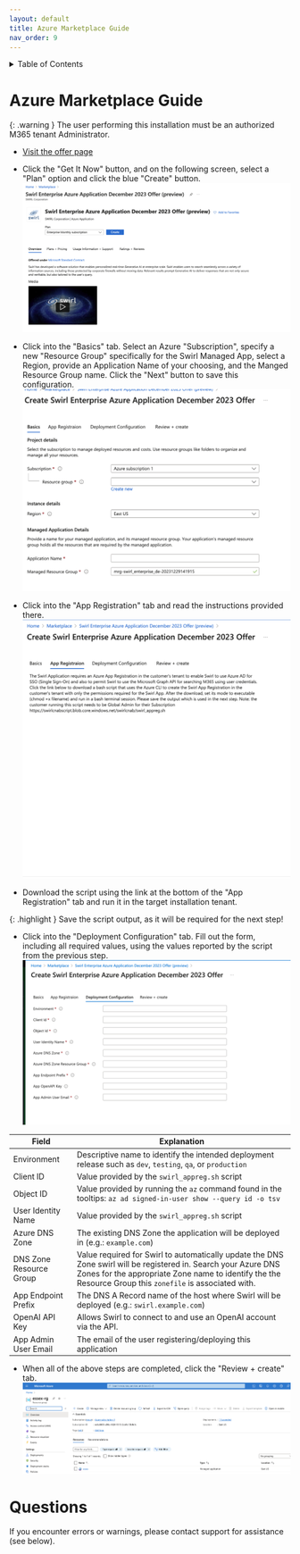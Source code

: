 ```yaml
---
layout: default
title: Azure Marketplace Guide
nav_order: 9
---
```

<details markdown="block">
  <summary>
    Table of Contents
  </summary>
  {: .text-delta }
- TOC
{:toc}
</details>

# Azure Marketplace Guide

{: .warning }
The user performing this installation must be an authorized M365 tenant Administrator. 

* [Visit the offer page](https://go.swirl.today/azure)

* Click the "Get It Now" button, and on the following screen, select a "Plan" option and click the blue "Create" button.
![Azure Marketplace Create Screenshot](images/Azure_Marketplace-1.png)

* Click into the "Basics" tab. Select an Azure "Subscription", specify a new "Resource Group" specifically for the Swirl Managed App, select a Region, provide an Application Name of your choosing, and the Manged Resource Group name.  Click the "Next" button to save this configuration.
![Azure Marketplace Basics Screenshot](images/Azure_Marketplace-3.png)

* Click into the "App Registration" tab and read the instructions provided there.
![Azure Marketplace Select Screenshot](images/Azure_Marketplace-2.png)

* Download the script using the link at the bottom of the "App Registration" tab and run it in the target installation tenant.

{: .highlight }
Save the script output, as it will be required for the next step!

* Click into the "Deployment Configuration" tab. Fill out the form, including all required values, using the values reported by the script from the previous step.
![Azure Marketplace Configure Screenshot](images/Azure_Marketplace-4.png)

| Field | Explanation | 
| ----- | ----------- | 
| Environment | Descriptive name to identify the intended deployment release such as `dev`, `testing`, `qa`, or `production` |
| Client ID | Value provided by the `swirl_appreg.sh` script |
| Object ID | Value provided by running the `az` command found in the tooltips: `az ad signed-in-user show --query id -o tsv` |
| User Identity Name | Value provided by the `swirl_appreg.sh` script |
| Azure DNS Zone | The existing DNS Zone the application will be deployed in (e.g.: `example.com`) |
| DNS Zone Resource Group | Value required for Swirl to automatically update the DNS Zone swirl will be registered in. Search your Azure DNS Zones for the appropriate Zone name to identify the the Resource Group this `zonefile` is associated with. |
| App Endpoint Prefix | The DNS A Record name of the host where Swirl will be deployed (e.g.: `swirl.example.com`) |
| OpenAI API Key | Allows Swirl to connect to and use an OpenAI account via the API. | 
| App Admin User Email | The email of the user registering/deploying this application |

* When all of the above steps are completed, click the "Review + create" tab. 
![Azure Marketplace Confirm Screenshot](images/Azure_Marketplace-5.png)

# Questions

If you encounter errors or warnings, please contact support for assistance (see below).
